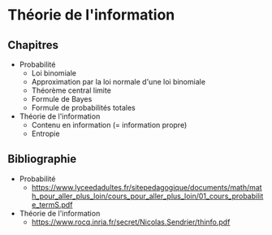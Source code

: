 # Théorie de l'information

## Chapitres

- Probabilité
    - Loi binomiale
    - Approximation par la loi normale d'une loi binomiale
    - Théorème central limite
    - Formule de Bayes
    - Formule de probabilités totales
- Théorie de l'information
    - Contenu en information (= information propre)
    - Entropie

## Bibliographie

- Probabilité
    - https://www.lyceedadultes.fr/sitepedagogique/documents/math/math_pour_aller_plus_loin/cours_pour_aller_plus_loin/01_cours_probabilite_termS.pdf
- Théorie de l'information
    - https://www.rocq.inria.fr/secret/Nicolas.Sendrier/thinfo.pdf